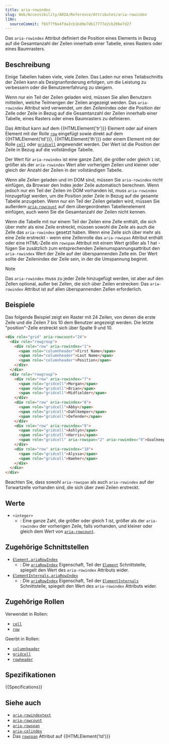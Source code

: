 ```yaml
---
title: aria-rowindex
slug: Web/Accessibility/ARIA/Reference/Attributes/aria-rowindex
l10n:
  sourceCommit: f65f7f6e4fda2cb1bd0e7db17777e2cb20be7d27
---
```


Das `aria-rowindex` Attribut definiert die Position eines Elements in Bezug auf die Gesamtanzahl der Zeilen innerhalb einer Tabelle, eines Rasters oder eines Baumrasters.

## Beschreibung

Einige Tabellen haben viele, viele Zeilen. Das Laden nur eines Teilabschnitts der Zeilen kann als Designanforderung erfolgen, um die Leistung zu verbessern oder die Benutzererfahrung zu steigern.

Wenn nur ein Teil der Zeilen geladen wird, müssen Sie allen Benutzern mitteilen, welche Teilmengen der Zeilen angezeigt werden. Das `aria-rowindex` Attribut wird verwendet, um den Zeilenindex oder die Position der Zelle oder Zeile in Bezug auf die Gesamtanzahl der Zeilen innerhalb einer Tabelle, eines Rasters oder eines Baumrasters zu definieren.

Das Attribut kann auf dem {{HTMLElement('tr')}} Element oder auf einem Element mit der Rolle [`row`](/de/docs/Web/Accessibility/ARIA/Reference/Roles/row_role) eingefügt sowie direkt auf dem {{HTMLElement('td')}}, {{HTMLElement('th')}} oder einem Element mit der Rolle [`cell`](/de/docs/Web/Accessibility/ARIA/Reference/Roles/cell_role) oder [`gridcell`](/de/docs/Web/Accessibility/ARIA/Reference/Roles/gridcell_role) angewendet werden. Der Wert ist die Position der Zeile in Bezug auf die vollständige Tabelle.

Der Wert für `aria-rowindex` ist eine ganze Zahl, die größer oder gleich `1` ist, größer als der `aria-rowindex` Wert aller vorherigen Zeilen und kleiner oder gleich der Anzahl der Zeilen in der vollständigen Tabelle.

Wenn alle Zeilen geladen und im DOM sind, müssen Sie `aria-rowindex` nicht einfügen, da Browser den Index jeder Zeile automatisch berechnen. Wenn jedoch nur ein Teil der Zeilen im DOM vorhanden ist, muss `aria-rowindex` hinzugefügt werden, um die Position jeder Zeile in Bezug auf die gesamte Tabelle anzugeben. Wenn nur ein Teil der Zeilen geladen wird, müssen Sie außerdem [`aria-rowcount`](/de/docs/Web/Accessibility/ARIA/Reference/Attributes/aria-rowcount) auf dem übergeordneten Tabellenelement einfügen, auch wenn Sie die Gesamtanzahl der Zeilen nicht kennen.

Wenn die Tabelle mit nur einem Teil der Zeilen eine Zelle enthält, die sich über mehr als eine Zeile erstreckt, müssen sowohl die Zeile als auch die Zelle das `aria-rowindex` gesetzt haben. Wenn eine Zelle sich über mehr als eine Zeile erstreckt - wenn eine Zellenrolle das `aria-rowspan` Attribut enthält oder eine HTML-Zelle ein `rowspan` Attribut mit einem Wert größer als 1 hat - fügen Sie zusätzlich zum entsprechenden Zeilenumspannungsattribut den `aria-rowindex` Wert der Zeile auf der überspannenden Zelle ein. Der Wert sollte der Zeilenindex der Zeile sein, in der die Umspannung beginnt.

> [!NOTE]
> Das `aria-rowindex` muss zu jeder Zeile hinzugefügt werden, ist aber auf den Zellen optional, außer bei Zellen, die sich über Zeilen erstrecken: Das `aria-rowindex` Attribut ist auf allen überspannenden Zellen erforderlich.

## Beispiele

Das folgende Beispiel zeigt ein Raster mit 24 Zeilen, von denen die erste Zeile und die Zeilen 7 bis 10 dem Benutzer angezeigt werden. Die letzte "position"-Zelle erstreckt sich über Spalte 9 und 10.

```html
<div role="grid" aria-rowcount="24">
  <div role="rowgroup">
    <div role="row" aria-rowindex="1">
      <span role="columnheader">First Name</span>
      <span role="columnheader">Last Name</span>
      <span role="columnheader">Position</span>
    </div>
  </div>
  <div role="rowgroup">
    <div role="row" aria-rowindex="7">
      <span role="gridcell">Morgan</span>
      <span role="gridcell">Brian</span>
      <span role="gridcell">Midfielder</span>
    </div>
    <div role="row" aria-rowindex="8">
      <span role="gridcell">Abby</span>
      <span role="gridcell">Dahlkemper</span>
      <span role="gridcell">Defender</span>
    </div>
    <div role="row" aria-rowindex="9">
      <span role="gridcell">Ashlyn</span>
      <span role="gridcell">Harris</span>
      <span role="gridcell" aria-rowspan="2" aria-rowindex="9">Goalkeeper</span>
    </div>
    <div role="row" aria-rowindex="10">
      <span role="gridcell">Alyssa</span>
      <span role="gridcell">Naeher</span>
    </div>
  </div>
</div>
```

Beachten Sie, dass sowohl `aria-rowspan` als auch `aria-rowindex` auf der Torwartzelle vorhanden sind, die sich über zwei Zeilen erstreckt.

## Werte

- `<integer>`
  - : Eine ganze Zahl, die größer oder gleich 1 ist, größer als der `aria-rowindex` der vorherigen Zeile, falls vorhanden, und kleiner oder gleich dem Wert von [`aria-rowcount`](/de/docs/Web/Accessibility/ARIA/Reference/Attributes/aria-rowcount).

## Zugehörige Schnittstellen

- [`Element.ariaRowIndex`](/de/docs/Web/API/Element/ariaRowIndex)
  - : Die [`ariaRowIndex`](/de/docs/Web/API/Element/ariaRowIndex) Eigenschaft, Teil der [`Element`](/de/docs/Web/API/Element) Schnittstelle, spiegelt den Wert des `aria-rowindex` Attributs wider.
- [`ElementInternals.ariaRowIndex`](/de/docs/Web/API/ElementInternals/ariaRowIndex)
  - : Die [`ariaRowIndex`](/de/docs/Web/API/ElementInternals/ariaRowIndex) Eigenschaft, Teil der [`ElementInternals`](/de/docs/Web/API/ElementInternals) Schnittstelle, spiegelt den Wert des `aria-rowindex` Attributs wider.

## Zugehörige Rollen

Verwendet in Rollen:

- [`cell`](/de/docs/Web/Accessibility/ARIA/Reference/Roles/cell_role)
- [`row`](/de/docs/Web/Accessibility/ARIA/Reference/Roles/row_role)

Geerbt in Rollen:

- [`columnheader`](/de/docs/Web/Accessibility/ARIA/Reference/Roles/columnheader_role)
- [`gridcell`](/de/docs/Web/Accessibility/ARIA/Reference/Roles/gridcell_role)
- [`rowheader`](/de/docs/Web/Accessibility/ARIA/Reference/Roles/rowheader_role)

## Spezifikationen

{{Specifications}}

## Siehe auch

- [`aria-rowindextext`](/de/docs/Web/Accessibility/ARIA/Reference/Attributes/aria-rowindextext)
- [`aria-rowcount`](/de/docs/Web/Accessibility/ARIA/Reference/Attributes/aria-rowcount)
- [`aria-rowspan`](/de/docs/Web/Accessibility/ARIA/Reference/Attributes/aria-rowspan)
- [`aria-colindex`](/de/docs/Web/Accessibility/ARIA/Reference/Attributes/aria-colindex)
- Das [`rowspan`](/de/docs/Web/HTML/Element/td#rowspan) Attribut auf {{HTMLElement('td')}}
